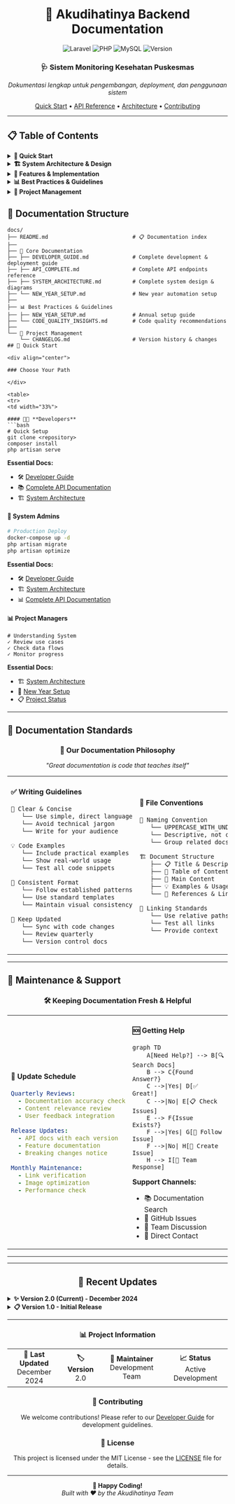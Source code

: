 <div align="center">

# 🏥 Akudihatinya Backend Documentation

<p align="center">
  <img src="https://img.shields.io/badge/Laravel-FF2D20?style=for-the-badge&logo=laravel&logoColor=white" alt="Laravel">
  <img src="https://img.shields.io/badge/PHP-777BB4?style=for-the-badge&logo=php&logoColor=white" alt="PHP">
  <img src="https://img.shields.io/badge/MySQL-005C84?style=for-the-badge&logo=mysql&logoColor=white" alt="MySQL">
  <img src="https://img.shields.io/badge/Version-2.0-brightgreen?style=for-the-badge" alt="Version">
</p>

<h3>🩺 Sistem Monitoring Kesehatan Puskesmas</h3>
<p><em>Dokumentasi lengkap untuk pengembangan, deployment, dan penggunaan sistem</em></p>

<p>
  <a href="#-quick-start">Quick Start</a> •
  <a href="#-api-reference">API Reference</a> •
  <a href="#-architecture">Architecture</a> •
  <a href="#-contributing">Contributing</a>
</p>

</div>

---

## 📋 Table of Contents

<details>
<summary><strong>🚀 Quick Start</strong></summary>

| 📖 Document | 📝 Description | 🎯 Status |
|-------------|----------------|------------|
| [**👨‍💻 Developer Guide**](./DEVELOPER_GUIDE.md) | Complete development, deployment & contribution guide | ![Complete](https://img.shields.io/badge/Status-Complete-success) |
| [**📚 Complete API Documentation**](./API_COMPLETE.md) | Comprehensive API reference & documentation | ![Complete](https://img.shields.io/badge/Status-Complete-success) |

</details>

<details>
<summary><strong>🏗️ System Architecture & Design</strong></summary>

| 📖 Document | 📝 Description | 🎯 Status |
|-------------|----------------|------------|
| [**🏗️ System Architecture**](./SYSTEM_ARCHITECTURE.md) | Complete system design: ERD, use cases, diagrams & data flow | ![Complete](https://img.shields.io/badge/Status-Complete-success) |

</details>

<details>
<summary><strong>🔧 Features & Implementation</strong></summary>

| 📖 Document | 📝 Description | 🎯 Status |
|-------------|----------------|------------|
| [**📚 Complete API Documentation**](./API_COMPLETE.md) | Comprehensive API reference with all features | ![Complete](https://img.shields.io/badge/Status-Complete-success) |

</details>

<details>
<summary><strong>📊 Best Practices & Guidelines</strong></summary>

| 📖 Document | 📝 Description | 🎯 Status |
|-------------|----------------|------------|
| [**🎯 New Year Setup**](./NEW_YEAR_SETUP.md) | Annual data reset and target creation | ![Complete](https://img.shields.io/badge/Status-Complete-success) |
| [**⚡ Code Quality Insights**](./CODE_QUALITY_INSIGHTS.md) | Code quality recommendations | ![Complete](https://img.shields.io/badge/Status-Complete-success) |
| [**📁 File Upload Guide**](./FILE_UPLOAD_GUIDE.md) | File upload and image optimization | ![Complete](https://img.shields.io/badge/Status-Complete-success) |

</details>

<details>
<summary><strong>📝 Project Management</strong></summary>

| 📖 Document | 📝 Description | 🎯 Status |
|-------------|----------------|------------|
| [**📋 Changelog**](./CHANGELOG.md) | Project version history & changes | ![Complete](https://img.shields.io/badge/Status-Complete-success) |

</details>

## 📁 Documentation Structure

```
docs/
├── README.md                           # 📋 Documentation index
├── 
├── 🚀 Core Documentation
├── ├── DEVELOPER_GUIDE.md              # Complete development & deployment guide
├── ├── API_COMPLETE.md                 # Complete API endpoints reference
├── ├── SYSTEM_ARCHITECTURE.md          # Complete system design & diagrams
├── └── NEW_YEAR_SETUP.md               # New year automation setup
├── 
├── 📊 Best Practices & Guidelines
├── ├── NEW_YEAR_SETUP.md               # Annual setup guide
├── └── CODE_QUALITY_INSIGHTS.md        # Code quality recommendations
├── 
└── 📝 Project Management
    └── CHANGELOG.md                    # Version history & changes
## 🚀 Quick Start

<div align="center">

### Choose Your Path

</div>

<table>
<tr>
<td width="33%">

#### 👨‍💻 **Developers**
```bash
# Quick Setup
git clone <repository>
composer install
php artisan serve
```

**Essential Docs:**
- 🛠️ [Developer Guide](DEVELOPER_GUIDE.md)
- 📚 [Complete API Documentation](API_COMPLETE.md) 
- 🏗️ [System Architecture](SYSTEM_ARCHITECTURE.md)

</td>
<td width="33%">

#### 🔧 **System Admins**
```bash
# Production Deploy
docker-compose up -d
php artisan migrate
php artisan optimize
```

**Essential Docs:**
- 🛠️ [Developer Guide](DEVELOPER_GUIDE.md)
- 🏗️ [System Architecture](SYSTEM_ARCHITECTURE.md)
- 📊 [Complete API Documentation](API_COMPLETE.md)

</td>
<td width="33%">

#### 📊 **Project Managers**
```text
# Understanding System
✓ Review use cases
✓ Check data flows  
✓ Monitor progress
```

**Essential Docs:**
- 🏗️ [System Architecture](SYSTEM_ARCHITECTURE.md)
- 🎯 [New Year Setup](NEW_YEAR_SETUP.md)
- 📋 [Project Status](CHANGELOG.md)

</td>
</tr>
</table>

---

## 📝 Documentation Standards

<div align="center">

### 🎯 Our Documentation Philosophy
*"Great documentation is code that teaches itself"*

</div>

<table>
<tr>
<td width="50%">

#### ✅ **Writing Guidelines**

```markdown
📝 Clear & Concise
   └── Use simple, direct language
   └── Avoid technical jargon
   └── Write for your audience

💡 Code Examples
   └── Include practical examples
   └── Show real-world usage
   └── Test all code snippets

🔄 Consistent Format
   └── Follow established patterns
   └── Use standard templates
   └── Maintain visual consistency

🔄 Keep Updated
   └── Sync with code changes
   └── Review quarterly
   └── Version control docs
```

</td>
<td width="50%">

#### 📁 **File Conventions**

```markdown
📂 Naming Convention
   └── UPPERCASE_WITH_UNDERSCORES.md
   └── Descriptive, not cryptic
   └── Group related docs

🏗️ Document Structure
   ├── 📋 Title & Description
   ├── 📑 Table of Contents
   ├── 📖 Main Content
   ├── 💡 Examples & Usage
   └── 🔗 References & Links

🔗 Linking Standards
   └── Use relative paths
   └── Test all links
   └── Provide context
```

</td>
</tr>
</table>

---

## 🔄 Maintenance & Support

<div align="center">

### 🛠️ Keeping Documentation Fresh & Helpful

</div>

<table>
<tr>
<td width="50%">

#### 📅 **Update Schedule**

```yaml
Quarterly Reviews:
  - Documentation accuracy check
  - Content relevance review
  - User feedback integration
  
Release Updates:
  - API docs with each version
  - Feature documentation
  - Breaking changes notice
  
Monthly Maintenance:
  - Link verification
  - Image optimization
  - Performance check
```

</td>
<td width="50%">

#### 🆘 **Getting Help**

```mermaid
graph TD
    A[Need Help?] --> B[🔍 Search Docs]
    B --> C{Found Answer?}
    C -->|Yes| D[✅ Great!]
    C -->|No| E[📋 Check Issues]
    E --> F{Issue Exists?}
    F -->|Yes| G[👀 Follow Issue]
    F -->|No| H[🐛 Create Issue]
    H --> I[👥 Team Response]
```

**Support Channels:**
- 📚 Documentation Search
- 🐛 GitHub Issues
- 💬 Team Discussion
- 📧 Direct Contact

</td>
</tr>
</table>

---

---

<div align="center">

## 🔄 Recent Updates

</div>

<details>
<summary><strong>✨ Version 2.0 (Current) - December 2024</strong></summary>

### 🆕 **Major Enhancements**
- 🎨 **Enhanced Documentation Structure** - Modern, professional design with collapsible sections
- 📸 **Profile Picture Upload** - Complete implementation guide with best practices
- 📄 **PDF Generation** - Comprehensive guide with optimization techniques
- 🎯 **Use Case Diagrams** - Complete system functionality mapping
- 🏗️ **System Architecture** - Detailed diagrams and documentation
- 🔗 **API Documentation** - Enhanced endpoint reference with examples
- 🔧 **Dashboard API Fixes** - Improved JSON response consistency

### 🐛 **Bug Fixes & Improvements**
- ✅ Fixed dashboard statistics endpoint inconsistencies
- ✅ Improved monthly target calculations
- ✅ Enhanced error handling documentation
- ✅ Updated code quality guidelines

</details>

<details>
<summary><strong>📋 Version 1.0 - Initial Release</strong></summary>

### 🚀 **Foundation**
- 🏗️ Initial documentation framework
- 🗄️ Database design & ERD
- 🚀 Deployment guidelines
- 💻 Development environment setup
- 📚 Basic API documentation

</details>

---

<div align="center">

### 📊 **Project Information**

<table>
<tr>
<td align="center"><strong>📅 Last Updated</strong><br>December 2024</td>
<td align="center"><strong>🏷️ Version</strong><br>2.0</td>
<td align="center"><strong>👥 Maintainer</strong><br>Development Team</td>
<td align="center"><strong>📈 Status</strong><br>Active Development</td>
</tr>
</table>

### 🤝 **Contributing**

We welcome contributions! Please refer to our [Developer Guide](DEVELOPER_GUIDE.md) for development guidelines.

### 📄 **License**

This project is licensed under the MIT License - see the [LICENSE](../LICENSE) file for details.

---

<p>
  <strong>🚀 Happy Coding!</strong><br>
  <em>Built with ❤️ by the Akudihatinya Team</em>
</p>

</div>